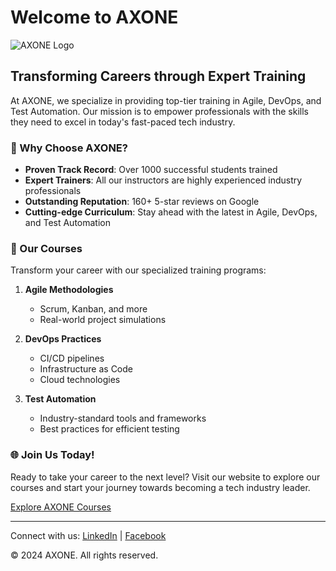 # Welcome to AXONE

![AXONE Logo](https://static.wixstatic.com/media/2ed769_22e8aee1b16c442fa8b4edc20401102b~mv2.png/v1/fill/w_478,h_102,al_c,lg_1,q_85,enc_auto/2ed769_22e8aee1b16c442fa8b4edc20401102b~mv2.png)

## Transforming Careers through Expert Training

At AXONE, we specialize in providing top-tier training in Agile, DevOps, and Test Automation. Our mission is to empower professionals with the skills they need to excel in today's fast-paced tech industry.

### 🌟 Why Choose AXONE?

- **Proven Track Record**: Over 1000 successful students trained
- **Expert Trainers**: All our instructors are highly experienced industry professionals
- **Outstanding Reputation**: 160+ 5-star reviews on Google
- **Cutting-edge Curriculum**: Stay ahead with the latest in Agile, DevOps, and Test Automation

### 🚀 Our Courses

Transform your career with our specialized training programs:

1. **Agile Methodologies**
   - Scrum, Kanban, and more
   - Real-world project simulations

2. **DevOps Practices**
   - CI/CD pipelines
   - Infrastructure as Code
   - Cloud technologies

3. **Test Automation**
   - Industry-standard tools and frameworks
   - Best practices for efficient testing


### 🌐 Join Us Today!

Ready to take your career to the next level? Visit our website to explore our courses and start your journey towards becoming a tech industry leader.

[Explore AXONE Courses](https://www.axone-tech.uk/)

---

Connect with us:
[LinkedIn](https://www.linkedin.com/company/axone-uk/) | [Facebook](https://www.facebook.com/axoneUK/)

© 2024 AXONE. All rights reserved.